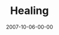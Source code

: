 ---
layout: message
category: message
series: "Love Sex"
title: "Healing"
date: 2007-10-06-00-00
message_id: 468
audio: "http://s3.amazonaws.com/crossroads-media/message/audio/Love_Sex_05_Healing_10-08-07_Tome.mp3"
audio-duration: "23:37"
explicit: false
---